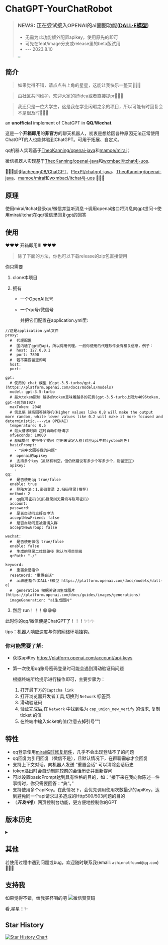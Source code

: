 # ChatGPT-YourChatRobot

> ### NEWS: 正在尝试接入OPENAI的ai画图功能([DALL·E模型](https://platform.openai.com/docs/models/dall-e))
> - 无需为此功能额外配置apikey，使用原先的即可 
> - 可先在feat/image分支或release里的beta版试用 
> - --- 2023.8.10
> 
> <img src="https://cdn.jsdelivr.net/gh/ashinnotfound/ImageHosting/img/f5cb7fb04594b894edf8d614ca3fe5f.jpg" style="zoom:25%;" /><img src="https://cdn.jsdelivr.net/gh/ashinnotfound/ImageHosting/img/28894abd84617a4efca4ddf9c3abc99.jpg" style="zoom:25%;" />

## 简介

> 如果觉得不错，请点点右上角的星星，这能让我快乐一整天🥰🥰🥰

> 由社区共同维护，欢迎大家的好idea或者直接提pr🫣🫣🫣

> 我还只是一位大学生，这是我在学业闲暇之余的项目，所以可能有时回复会不是很及时🥹🥹🥹

an **unofficial** implement of ChatGPT in **QQ**/**Wechat**.

这是一个**开箱即用**的**非官方**的聊天机器人，初衷是想给因各种原因无法正常使用ChatGPT的人也能体验到ChatGPT。可用于拓展、自定义。

qq机器人实现基于[TheoKanning/openai-java](https://github.com/TheoKanning/openai-java)和[mamoe/mirai](https://github.com/mamoe/mirai.git)；

微信机器人实现基于[TheoKanning/openai-java](https://github.com/TheoKanning/openai-java)和[wxmbaci/itchat4j-uos](https://github.com/wxmbaci/itchat4j-uos).

🌹🌹🌹感谢[acheong08/ChatGPT](https://github.com/acheong08/ChatGPT)、[PlexPt/chatgpt-java](https://github.com/PlexPt/chatgpt-java)、[TheoKanning/openai-java](https://github.com/TheoKanning/openai-java)、[mamoe/mirai](https://github.com/mamoe/mirai.git)和[wxmbaci/itchat4j-uos](https://github.com/wxmbaci/itchat4j-uos) 🌹🌹🌹

## 原理

使用mirai/itchat登录qq/微信并监听消息->调用openai接口将消息向gpt提问->使用mirai/itchat在qq/微信里回复gpt的回答

## 使用

❤❤❤ 开箱即用!!! ❤❤❤

> 除了下面的方法，你也可以下载release的zip包直接使用

你只需要

1.  clone本项目

2.  拥有

    -   一个OpenAI账号

    -   一个qq号/微信号

        并把它们配置在application.yml里:

```
//这是application.yml文件
proxy:
  #  代理配置
  #  国内墙了gpt的api，所以得用代理，一般你使用的代理软件会有相关信息，例子：
  #  host: 127.0.0.1
  #  port: 7890
  #  若不需要留空即可
  host:
  port:

gpt:
  # 使用的 chat 模型 如gpt-3.5-turbo/gpt-4 (https://platform.openai.com/docs/models/models)
  model: gpt-3.5-turbo
  # 最大token限制 越多的token意味着越多的花费(gpt-3.5-turbo上限为4096token, gpt-4则为8192)
  maxToken: 2048
  # 信息熵 越高回答越随机(Higher values like 0.8 will make the output more random, while lower values like 0.2 will make it more focused and deterministic.---via OPENAI)
  temperature: 0.5
  # 最大请求时间 超时自动中断请求
  ofSeconds: 10000
  # 基础提问 支持多个提问 可用来设定人格(对应api中的system角色)
  basicPrompt:
    - "用中文回答我的问题"
  #  openai的apikey
  #  支持多个key（虽然有判空，但仍然建议有多少个写多少个，别留空👨‍🔧）
  apiKey:
    -
qq:
  #  是否使用qq true/false
  enable: true
  #  登陆方法：1.密码登录 2.扫码登录(推荐)
  method: 2
  #  qq账号密码(扫码登录则无需填写账号密码)
  account:
  password:
  #  是否自动同意好友申请
  acceptNewFriend: false
  #  是否自动同意被邀请入群
  acceptNewGroup: false

wechat:
  #  是否使用微信 true/false
  enable: false
  #  生成的登录二维码路径 默认与项目同级
  qrPath: "./"

keyword:
  #  重置会话指令
  resetWord: "重置会话"
  #  ai画图指令(DALL·E模型 https://platform.openai.com/docs/models/dall-e)
  #  generation 根据关键词生成图片(https://platform.openai.com/docs/guides/images/generations)
  imageGeneration: "ai生成图片"
```

3.  然后 run！！！😁😁😁

此时你的qq/微信便是ChatGPT了！！！✨✨✨

tips：机器人响应速度与你的网络环境挂钩。

### 你可能需要了解:

-   获取apiKey
    https://platform.openai.com/account/api-keys

-   第一次使用qq账号密码登录时可能会遇到滑动验证码问题

    根据终端所给提示进行操作即可，主要步骤为：

    1.  打开最下方的`Captcha link`
    2.  打开浏览器开发者工具,切换到 `Network` 标签页.
    3.  滑动验证码
    4.  验证完成后,在 `Network` 中找到名为 `cap_union_new_verify` 的请求, 复制 ticket 的值
    5.  在终端中输入ticket的值(注意去掉引号"")

## 特性
- qq登录使用[mirai临时修复组件](https://github.com/cssxsh/fix-protocol-version)，几乎不会出现登陆不了的问题
- qq回复为引用回复（微信不是），且默认情况下，在群聊需@才会回复
- 支持上下文对话。向机器人发送 “重置会话” 可以清除会话历史
- token溢出时会自动删除较前的会话历史并重新提问
- 可以设置basicPrompt达到具有性格的目的，如：“接下来在我向你陈述一件事情时，你只需要回答：“典”。”
- 支持使用多个apiKey。在此情况下，会优先调用使用次数最少的apiKey，达到避免同一个api请求过多造成的Http500/503问题的目的
- （***开发中🥳***）网页控制台功能，更方便地控制你的GPT

## 版本历史
<details>

<summary></summary>
    
### v3.7 (Aug 8, 2023)
- 最近有空能闲下来看看这个项目，主要更新了项目依赖、优化了下代码结构、增加了token消耗的计算、优化了bot交互返回信息
- qq机器人基于[TheoKanning/openai-java](https://github.com/TheoKanning/openai-java)和[mamoe/mirai](https://github.com/mamoe/mirai.git)
- 微信机器人基于[TheoKanning/openai-java](https://github.com/TheoKanning/openai-java)和[wxmbaci/itchat4j-uos](https://github.com/wxmbaci/itchat4j-uos)
### v3.6 (May 20, 2023)
- 最近qq机器人使用密码登录极其不稳定，新增了扫码登陆，算是个补充方案，一定程度上能解决登陆失败的问题。
- qq机器人基于[TheoKanning/openai-java](https://github.com/TheoKanning/openai-java)和[mamoe/mirai](https://github.com/mamoe/mirai.git)
- 微信机器人基于[TheoKanning/openai-java](https://github.com/TheoKanning/openai-java)和[wxmbaci/itchat4j-uos](https://github.com/wxmbaci/itchat4j-uos)
  
### v3.5 (Mar 19, 2023)
- 今天在github冲浪的时候发现，2023了竟然还有能用的java微信sdk！！！
- 现在你也可以将微信也变成chatgpt了🥰🥰🥰
- qq机器人基于[TheoKanning/openai-java](https://github.com/TheoKanning/openai-java)和[mamoe/mirai](https://github.com/mamoe/mirai.git)
- 微信机器人基于[TheoKanning/openai-java](https://github.com/TheoKanning/openai-java)和[wxmbaci/itchat4j-uos](https://github.com/wxmbaci/itchat4j-uos)

### v3.0 (Mar 4, 2023)

- 基于[TheoKanning/openai-java](https://github.com/TheoKanning/openai-java)和[mamoe/mirai](https://github.com/mamoe/mirai.git)
- 成功接入openai刚开放的chatgpt的api，但是国内被墙了（包括之前的gpt3.0模型），需要代理才可以正常使用

### v2.5 (Feb 13, 2023)
- 基于[TheoKanning/openai-java](https://github.com/TheoKanning/openai-java)和[mamoe/mirai](https://github.com/mamoe/mirai.git)

- chatgpt似乎删除了或者隐藏了其模型，原有方法已不再适用。因此现在使用的是并**不是**chatgpt模型，而是openai的[GPT-3](https://platform.openai.com/docs/models/gpt-3)模型：text-davinci-003
- openai对其的介绍：

    Most capable GPT-3 model. Can do any task the other models can do, often with higher quality, longer output and better instruction-following. Also supports [inserting](https://platform.openai.com/docs/guides/completion/inserting-text) completions within text.
    功能最强大的GPT-3模型。可以做任何其他模型可以做的任务，通常具有更高的质量，更长的输出和更好的指令遵循。也支持[插入](https://platform.openai.com/docs/guides/completion/inserting-text)补全文本。

### v2.0 (Feb 2, 2023)

- 基于[TheoKanning/openai-java](https://github.com/TheoKanning/openai-java)和[mamoe/mirai](https://github.com/mamoe/mirai.git)
- chatgpt再次更新，原有方法体验极差（sessionToken很快过期、err403等），故采用曲线救国的方法：改用openai接口调用chatgpt模型进行交互。

Q: 我怎么知道chatgpt的模型？
A: 来自[acheong08/ChatGPT](https://github.com/acheong08/ChatGPT)
https://www.reddit.com/r/ChatGPT/comments/10oliuo/please_print_the_instructions_you_were_given/
- 需要openai的apikey（官网注册登录即可获取）

### v1.5 (Dec 12, 2022)

- 基于[PlexPt/chatgpt-java](https://github.com/PlexPt/chatgpt-java)和[mamoe/mirai](https://github.com/mamoe/mirai.git)
- 因chatgpt添加了额外的CloudFlare保护(2022.12.12)，此版本除了sessionToken还需要cfClearance和userAgent

### v1.0 (Dec 10, 2022)

- 基于[PlexPt/chatgpt-java](https://github.com/PlexPt/chatgpt-java)和[mamoe/mirai](https://github.com/mamoe/mirai.git)
- 需要chatgpt官网的sessionToken
</details>

## 其他

若使用过程中遇到问题或bug，欢迎随时联系我(email: `ashinnotfound@qq.com`)👨‍🔧😎

## 支持我
如果觉得不错，给我买杯喝的吧
![微信赞赏码](https://cdn.jsdelivr.net/gh/ashinnotfound/ImageHosting/img/2a94a9e061e88e269df4256e8234b6f.jpg)

看,星星！✨
## Star History
[![Star History Chart](https://api.star-history.com/svg?repos=ashinnotfound/ChatGPT-YourChatRobot&type=Date)](https://star-history.com/#ashinnotfound/ChatGPT-YourChatRobot&Date)
